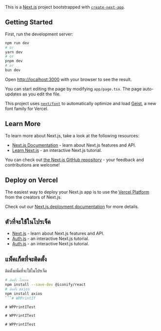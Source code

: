 This is a [Next.js](https://nextjs.org) project bootstrapped with [`create-next-app`](https://nextjs.org/docs/app/api-reference/cli/create-next-app).

## Getting Started

First, run the development server:

```bash
npm run dev
# or
yarn dev
# or
pnpm dev
# or
bun dev
```

Open [http://localhost:3000](http://localhost:3000) with your browser to see the result.

You can start editing the page by modifying `app/page.tsx`. The page auto-updates as you edit the file.

This project uses [`next/font`](https://nextjs.org/docs/app/building-your-application/optimizing/fonts) to automatically optimize and load [Geist](https://vercel.com/font), a new font family for Vercel.

## Learn More

To learn more about Next.js, take a look at the following resources:

- [Next.js Documentation](https://nextjs.org/docs) - learn about Next.js features and API.
- [Learn Next.js](https://nextjs.org/learn) - an interactive Next.js tutorial.

You can check out [the Next.js GitHub repository](https://github.com/vercel/next.js) - your feedback and contributions are welcome!

## Deploy on Vercel

The easiest way to deploy your Next.js app is to use the [Vercel Platform](https://vercel.com/new?utm_medium=default-template&filter=next.js&utm_source=create-next-app&utm_campaign=create-next-app-readme) from the creators of Next.js.

Check out our [Next.js deployment documentation](https://nextjs.org/docs/app/building-your-application/deploying) for more details.


## ตัวที่จะใช้ในโปรเจ็ค

- [Next.js](https://nextjs.org/docs) - learn about Next.js features and API.
- [Auth.js](https://nextjs.org/learn) - an interactive Next.js tutorial.
- [Auth.js](https://nextjs.org/learn) - an interactive Next.js tutorial.

## แพ็คเก็ตที่จะติดตั้ง

ติดตั้งแพ็คที่จะใช้ในโปรเจ็ค

```bash
# ติดตั้ง ไอคอน
npm install --save-dev @iconify/react
# ติดตั้ง axios
npm install axios
```#   W P P r i n t I T  
 #   W P P r i n t I T e s t  
 #   W P P r i n t I T e s t  
 #   W P P r i n t I T e s t  
 